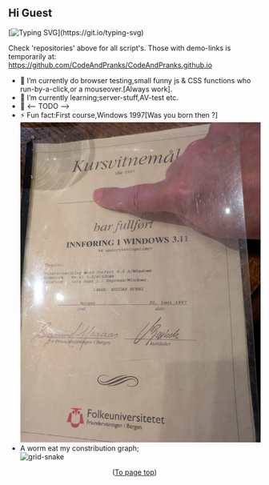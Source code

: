 ## Hi Guest<a id='up'></a>
[![Typing SVG](https://readme-typing-svg.demolab.com?font=Fira+Code&duration=2000&pause=500&color=F7697A&background=A1A1A100&width=435&lines=Welcome+to+Code+And+Pranks%2C+;a+live+test+page+for++code+fun.)](https://git.io/typing-svg)

Check 'repositories' above for all script's.
Those with demo-links is temporarily at:
https://github.com/CodeAndPranks/CodeAndPranks.github.io
- 🔭 I’m currently do browser testing,small funny js & CSS functions who run-by-a-click,or a mouseover.[Always work].
- 🌱 I’m currently learning;server-stuff,AV-test etc.
- 👯  <-- TODO -->
- ⚡ Fun fact:First course,Windows 1997[Was you born then ?]
  ![Readmee-Image](https://github.com/CodeAndPranks/Zoom/blob/main/PXL_20250203_231900952.jpg)
- A worm eat my constribution graph;  
![grid-snake](https://user-images.githubusercontent.com/94220731/198875879-db8010bf-01c8-4f34-98c7-3dd8a0a6e734.svg)


<p align="center">(<a href="#up">To page top</a>)</p>

